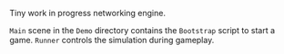 Tiny work in progress networking engine.

`Main` scene in the `Demo` directory contains the `Bootstrap` script to start a game. `Runner` controls the simulation during gameplay.
